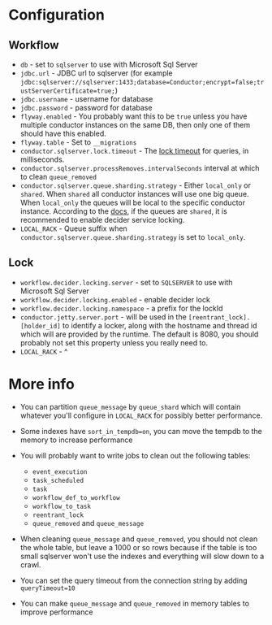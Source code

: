 # Configuration

## Workflow
- `db` - set to `sqlserver`  to use with Microsoft Sql Server
- `jdbc.url` - JDBC url to sqlserver (for example `jdbc:sqlserver://sqlserver:1433;database=Conductor;encrypt=false;trustServerCertificate=true;`)
- `jdbc.username` - username for database
- `jdbc.password` - password for database
- `flyway.enabled` - You probably want this to be `true` unless you have multiple conductor instances on the same DB, then only one of them should have this enabled.
- `flyway.table` - Set to `__migrations`
- `conductor.sqlserver.lock.timeout` - The [lock timeout](https://docs.microsoft.com/en-us/sql/t-sql/statements/set-lock-timeout-transact-sql?view=sql-server-ver15) for queries, in milliseconds. 
- `conductor.sqlserver.processRemoves.intervalSeconds` interval at which to clean `queue_removed`
- `conductor.sqlserver.queue.sharding.strategy` - Either `local_only` or `shared`. When `shared` all conductor instances will use one big queue. When `local_only` the queues will be local to the specific conductor instance. According to the [docs](https://netflix.github.io/conductor/technicaldetails/#more-on-dyno-queues), if the queues are `shared`, it is recommended to enable decider service locking.
- `LOCAL_RACK` - Queue suffix when `conductor.sqlserver.queue.sharding.strategy` is set to `local_only`.

## Lock
- `workflow.decider.locking.server` - set to `SQLSERVER` to use with Microsoft Sql Server
- `workflow.decider.locking.enabled` - enable decider lock
- `workflow.decider.locking.namespace` - a prefix for the lockId
- `conductor.jetty.server.port` - will be used in the `[reentrant_lock].[holder_id]` to identify a locker, along with the hostname and thread id which will are provided by the runtime. The default is 8080, you should probably not set this property unless you really need to.
- `LOCAL_RACK` - ^

# More info

* You can partition `queue_message` by `queue_shard` which will contain 
whatever you'll configure in `LOCAL_RACK` for possibly better performance.
* Some indexes have `sort_in_tempdb=on`, you can move the tempdb to the memory 
to increase performance
* You will probably want to write jobs to clean out the following tables:
    * `event_execution`
    * `task_scheduled`
    * `task`
    * `workflow_def_to_workflow`
    * `workflow_to_task`
    * `reentrant_lock`
    * `queue_removed` and `queue_message` 

* When cleaning `queue_message` and `queue_removed`, you should not clean the whole table, but
  leave a 1000 or so rows because if the table is too small sqlserver won't use the indexes
  and everything will slow down to a crawl.
* You can set the query timeout from the connection string by adding `queryTimeout=10`
* You can make `queue_message` and `queue_removed` in memory tables to improve performance
